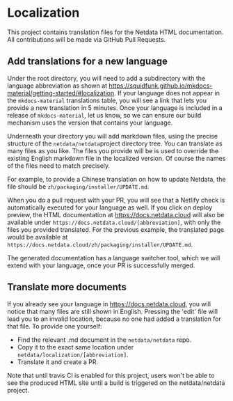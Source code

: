 # Localization

This project contains translation files for the Netdata HTML documentation. 
All contributions will be made via GitHub Pull Requests.

## Add translations for a new language

Under the root directory, you will need to add a subdirectory with the language abbreviation as shown at https://squidfunk.github.io/mkdocs-material/getting-started/#localization. If your language does not appear in the `mkdocs-material` translations table, you will see a link that lets you provide a new translation in 5 minutes. Once your language is included in a release of `mkdocs-material`, let us know, so we can ensure our build mechanism uses the version that contains your language.

Underneath your directory you will add markdown files, using the precise structure of the `netdata/netdata`project directory tree. You can translate as many files as you like. The files you provide will be is used to override the existing English markdown file in the localized version. Of course the names of the files need to match precisely. 

For example, to provide a Chinese translation on how to update Netdata, the file should be `zh/packaging/installer/UPDATE.md`.

When you do a pull request with your PR, you will see that a Netlify check is automatically executed for your language as well.  If you click on deploy preview, the HTML documentation at https://docs.netdata.cloud will also be available under `https://docs.netdata.cloud/[abbreviation]`, with only the files you provided translated. For the previous example, the translated page would be available at `https://docs.netdata.cloud/zh/packaging/installer/UPDATE.md`. 

The generated documentation has a language switcher tool, which we will extend with your language, once your PR is successfully merged.

## Translate more documents

If you already see your language in https://docs.netdata.cloud, you will notice that many files are still shown in English. Pressing the 'edit' file will lead you to an invalid location, because no one had added a translation for that file. To provide one yourself:
- Find the relevant .md document in the `netdata/netdata` repo.
- Copy it to the exact same location under `netdata/localization/[abbreviation]`.
- Translate it and create a PR.








Note that until travis CI is enabled for this project, users won't be able to see the produced HTML site until a build is triggered on the netdata/netdata project. 

